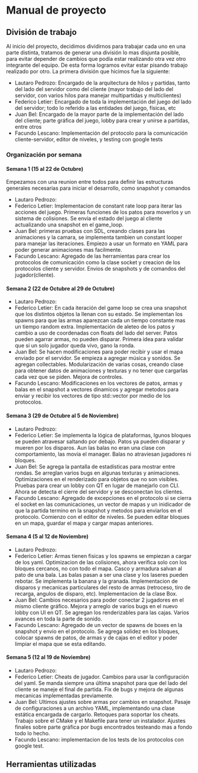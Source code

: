 # Manual de proyecto

## División de trabajo

Al inicio del proyecto, decidimos dividirnos para trabajar cada uno en una parte distinta, tratamos de generar una división lo mas disjunta posible, para evitar depender de cambios que podía estar realizando otra vez otro integrante del equipo. De esta forma logramos evitar estar pisando trabajo realizado por otro.
La primera división que hicimos fue la siguiente:
- Lautaro Pedrozo: Encargado de la arquitectura de hilos y partidas, tanto del lado del servidor como del cliente (mayor trabajo del lado del servidor, con varios hilos para manejar multipartidas y multiclientes)
- Federico Letier: Encargado de toda la implementación del juego del lado del servidor; todo lo referido a las entidades del juego, físicas, etc
- Juan Bel: Encargado de la mayor parte de la implementación del lado del cliente; parte gráfica del juego, lobby para crear y unirse a partidas, entre otros
- Facundo Lescano: Implementación del protocolo para la comunicación cliente-servidor, editor de niveles, y testing con google tests

### Organización por semana
#### Semana 1 (15 al 22 de Octubre)
Empezamos con una reunion entre todos para definir las estructuras generales necesarias para iniciar el desarrollo, como snapshot y comandos
- Lautaro Pedrozo:
- Federico Letier: Implementacion de constant rate loop para iterar las acciones del juego. Primeras funciones de los patos para moverlos y un sistema de colisiones. Se envia el estado del juego al cliente actualizando una snapshot en el game_loop.
- Juan Bel: primeras pruebas con SDL, creando clases para las animaciones y la camara, se implementa tambien un constant looper para manejar las iteraciones. Empiezo a usar un formato en YAML para poder generar animaciones mas facilmente.
- Facundo Lescano: Agregado de las herramientas para crear los protocolos de comunicación como la clase socket y creacion de los protocolos cliente y servidor. Envios de snapshots y de comandos del jugador(cliente).

#### Semana 2 (22 de Octubre al 29 de Octubre)
- Lautaro Pedrozo:
- Federico Letier: En cada iteración del game loop se crea una snapshot que los distintos objetos la llenan con su estado. Se implementan los spawns para que las armas aparezcan cada un tiempo constante mas un tiempo random extra. Implementación de aleteo de los patos y cambio a uso de coordenadas con floats del lado del server. Patos pueden agarrar armas, no pueden disparar. Primera idea para validar que si un solo jugador queda vivo, gano la ronda.
- Juan Bel: Se hacen modificaciones para poder recibir y usar el mapa enviado por el servidor. Se empieza a agregar música y sonidos. Se agregan collectables. Modularización de varias cosas, creando clase para obtener datos de animaciones y texturas y no tener que cargarlas cada vez que se piden. Mejora de controles.
- Facundo Lescano: Modificaciones en los vectores de patos, armas y balas en el snapshot a vectores dinamicos y agregar metodos para enviar y recibir los vectores de tipo std::vector por medio de los protocolos.

#### Semana 3 (29 de Octubre al 5 de Noviembre)
- Lautaro Pedrozo:
- Federico Letier: Se implementa la lógica de plataformas, lgunos bloques se pueden atravesar saltando por debajo. Patos ya pueden disparar y mueren por los disparos. Aun las balas no eran una clase con comportamiento, las movia el manager. Balas no atraviesan jugadores ni bloques.
- Juan Bel: Se agrega la pantalla de estadísticas para mostrar entre    rondas. Se arreglan varios bugs en algunas texturas y animaciones. Optimizaciones en el renderizado para objetos que no son visibles. Pruebas para crear un lobby con QT en lugar de manejarlo con CLI. Ahora se detecta el cierre del servidor y se desconectan los clientes.
- Facundo Lescano: Agregado de excepciones en el protocolo si se cierra el socket en las comunicaciones, un vector de mapas y un inidicador de que la partida termino en la snapshot y metodos para enviarlos en el protocolo.
Comienzo con el editor de niveles. Se pueden editar bloques en un mapa, guardar el mapa y cargar mapas anteriores.


#### Semana 4 (5 al 12 de Noviembre)
- Lautaro Pedrozo:
- Federico Letier: Armas tienen fisicas y los spawns se empiezan a cargar de los yaml. Optimizacion de las colisiones, ahora verifica solo con los bloques cercanos, no con todo el mapa.  Casco y armadura salvan al pato de una bala. Las balas pasan a ser una clase y los laseres pueden rebotar. Se implementa la banana y la granada. Implementacion de disparos y mecanicas particulares del resto de armas (retroceso, tiro de recarga, angulos de disparo, etc). Implementacion de la clase Box. 
- Juan Bel: Cambios necesarios para poder conectar 2 jugadores en el mismo cliente gráfico. Mejora y arreglo de varios bugs en el nuevo lobby con UI en QT. Se agregan los renderizables para las cajas. Varios avances en toda la parte de sonido.
- Facundo Lescano: Agregado de un vector de spawns de boxes en la snapshot y envio en el protocolo. Se agrega solidez en los bloques, colocar spawns de patos, de armas y de cajas en el editor y poder limpiar el mapa que se esta editando.

#### Semana 5 (12 al 19 de Noviembre)
- Lautaro Pedrozo:
- Federico Letier: Cheats de jugador. Cambios para usar la configuración del yaml. Se manda siempre una última snapshot para que del lado del cliente se maneje el final de partida. Fix de bugs y mejora de algunas mecanicas implementadas previamente.
- Juan Bel: Ultimos ajustes sobre armas por cambios en snapshot. Pasaje de configuraciones a un archivo YAML, implementando una clase estática encargada de cargarlo. Retoques para soportar los cheats. Trabajo sobre el CMake y el Makefile para tener un instalador. Ajustes finales sobre parte gráfica por bugs encontrados testeando mas a fondo todo lo hecho.
- Facundo Lescano: implementacion de los tests de los protocolos con google test.

## Herramientas utilizadas


